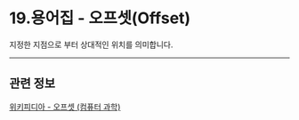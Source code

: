 # 19.용어집 - 오프셋(Offset)

지정한 지점으로 부터 상대적인 위치를 의미합니다.

***

## 관련 정보
[위키피디아 - 오프셋 (컴퓨터 과학)](https://ko.wikipedia.org/wiki/%EC%98%A4%ED%94%84%EC%85%8B_(%EC%BB%B4%ED%93%A8%ED%84%B0_%EA%B3%BC%ED%95%99))